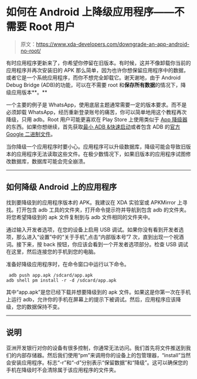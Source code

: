 # 如何在 Android 上降级应用程序——不需要 Root 用户

> 原文：<https://www.xda-developers.com/downgrade-an-app-android-no-root/>

有时应用程序更新来了，你希望你停留在旧版本。有时候，这并不像卸载你当前的应用程序并再次安装旧的 APK 那么简单，因为也许你想保留应用程序中的数据，或者它是一个系统应用程序，而你不想完全卸载它。谢天谢地，由于 Android Debug Bridge (ADB)的功能，可以在不需要 root 和**保存所有数据**的情况下，降级应用版本**。**

一个主要的例子是 WhatsApp，使用底层主题通常需要一定的版本要求。而不是必须卸载 WhatsApp，经历重新登录账号的痛苦，你可以简单地用这个教程再次降级，只用 adb。Root 用户可能更喜欢在 Play Store 上使用类似于 [App 降级器](https://play.google.com/store/apps/details?id=com.alessandro193a.appdowngrader&hl=en)的东西。如果你想继续，首先获取[最小 ADB &快速启动](https://forum.xda-developers.com/showthread.php?t=2317790)或者包含 ADB 的[官方 Google 二进制文件](https://www.xda-developers.com/google-releases-separate-adb-and-fastboot-binary-downloads/)。

当你降级一个应用程序时要小心。应用程序可以升级数据库，降级可能会导致旧版本的应用程序无法读取这些文件。在极少数情况下，如果旧版本的应用程序试图修改数据库，数据库可能会完全崩溃。

* * *

## 如何降级 Android 上的应用程序

找到要降级到的应用程序版本的 APK。我建议在 XDA 实验室或 APKMirror 上寻找。打开包含 adb 工具的文件夹，打开命令提示符并导航到包含 adb 的文件夹。将您希望降级到的 apk 文件复制到与 adb 文件相同的文件夹中。

通过输入开发者选项，在您的设备上启用 USB 调试。如果你没有看到开发者选项，那么进入“设置”中的“关于手机”,点击“内部版本号”7 次，直到出现一个祝酒词。接下来，按 back 按钮，你应该会看到一个开发者选项部分。检查 USB 调试在这里，然后连接您的手机到您的电脑。

准备好降级应用程序时，在命令窗口中运行以下命令。

```
 adb push app.apk /sdcard/app.apk 
adb shell pm install -r -d /sdcard/app.apk 
```

其中“app.apk”是您已经下载并想要降级到的 apk 文件。如果这是你第一次在手机上运行 adb，允许你的手机在屏幕上的提示下被调试。然后，应用程序应该降级，您的数据保持不变。

* * *

## 说明

亚洲开发银行对你的设备有很多控制，你通常无法访问。我们首先将文件推送到我们的内部存储器。然后我们使用“pm”来调用你的设备上的包管理器，“install”当然会安装应用程序。标志“-r”和“-d”分别表示“保留数据”和“降级”。这可以确保您的手机在降级时不会清除属于该应用程序的文件夹。